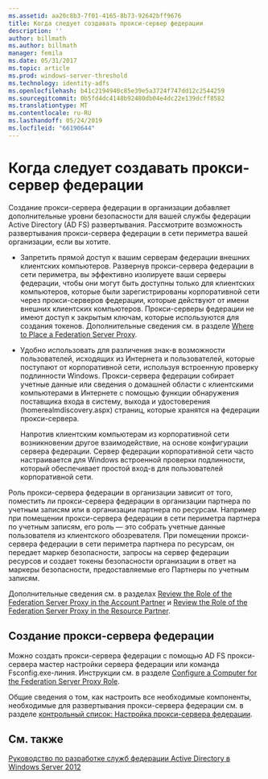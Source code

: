 ```yaml
---
ms.assetid: aa20c8b3-7f01-4165-8b73-92642bff9676
title: Когда следует создавать прокси-сервер федерации
description: ''
author: billmath
ms.author: billmath
manager: femila
ms.date: 05/31/2017
ms.topic: article
ms.prod: windows-server-threshold
ms.technology: identity-adfs
ms.openlocfilehash: b41c2194940c85e39e5a3724f747dd12c2544259
ms.sourcegitcommit: 0b5fd4dc4148b92480db04e4dc22e139dcff8582
ms.translationtype: MT
ms.contentlocale: ru-RU
ms.lasthandoff: 05/24/2019
ms.locfileid: "66190644"
---
```

# <a name="when-to-create-a-federation-server-proxy"></a>Когда следует создавать прокси-сервер федерации

Создание прокси-сервера федерации в организации добавляет дополнительные уровни безопасности для вашей службы федерации Active Directory \(AD FS\) развертывания. Рассмотрите возможность развертывания прокси-сервера федерации в сети периметра вашей организации, если вы хотите.  
  
-   Запретить прямой доступ к вашим серверам федерации внешних клиентских компьютеров. Развернув прокси-сервера федерации в сети периметра, вы эффективно изолируете ваши серверы федерации, чтобы они могут быть доступны только для клиентских компьютеров, которые были зарегистрированы корпоративной сети через прокси-серверов федерации, которые действуют от имени внешних клиентских компьютеров. Прокси-серверы федерации не имеют доступ к закрытым ключам, которые используются для создания токенов. Дополнительные сведения см. в разделе [Where to Place a Federation Server Proxy](Where-to-Place-a-Federation-Server-Proxy.md).  
  
-   Удобно использовать для различения знак\-в возможности пользователей, исходящих из Интернета и пользователей, которые поступают от корпоративной сети, используя встроенную проверку подлинности Windows. Прокси-сервера федерации собирает учетные данные или сведения о домашней области с клиентскими компьютерами в Интернете с помощью функции обнаружения поставщика входа в систему, выхода и удостоверения \(homerealmdiscovery.aspx\) страниц, которые хранятся на федерации прокси-сервера.  
  
    Напротив клиентским компьютерам из корпоративной сети возникновении другое взаимодействие, на основе конфигурации сервера федерации. Сервер федерации корпоративной сети часто настраивается для Windows встроенной проверки подлинности, который обеспечивает простой вход\-в для пользователей корпоративной сети.  
  
Роль прокси-сервера федерации в организации зависит от того, поместить ли прокси-сервера федерации в организации партнера по учетным записям или в организации партнера по ресурсам. Например при помещении прокси-сервера федерации в сети периметра партнера по учетным записям, его роль — это собрать учетные данные пользователя из клиентского обозревателя. При помещении прокси-сервера федерации в сети периметра партнера по ресурсам, он передает маркер безопасности, запросы на сервер федерации ресурсов и создает токены безопасности организации в ответ на маркеры безопасности, предоставляемые его Партнеры по учетным записям.  
  
Дополнительные сведения см. в разделах [Review the Role of the Federation Server Proxy in the Account Partner](Review-the-Role-of-the-Federation-Server-Proxy-in-the-Account-Partner.md) и [Review the Role of the Federation Server Proxy in the Resource Partner](Review-the-Role-of-the-Federation-Server-Proxy-in-the-Resource-Partner.md).  
  
## <a name="how-to-create-a-federation-server-proxy"></a>Создание прокси-сервера федерации  
Можно создать прокси-сервера федерации с помощью AD FS прокси-сервера мастер настройки сервера федерации или команда Fsconfig.exe\-линия. Инструкции см. в разделе [Configure a Computer for the Federation Server Proxy Role](../../ad-fs/deployment/Configure-a-Computer-for-the-Federation-Server-Proxy-Role.md).  
  
Общие сведения о том, как настроить все необходимые компоненты, необходимые для развертывания прокси-сервера федерации см. в разделе [контрольный список: Настройка прокси-сервера федерации](../../ad-fs/deployment/Checklist--Setting-Up-a-Federation-Server-Proxy.md).  
  
## <a name="see-also"></a>См. также
[Руководство по разработке служб федерации Active Directory в Windows Server 2012](AD-FS-Design-Guide-in-Windows-Server-2012.md)
